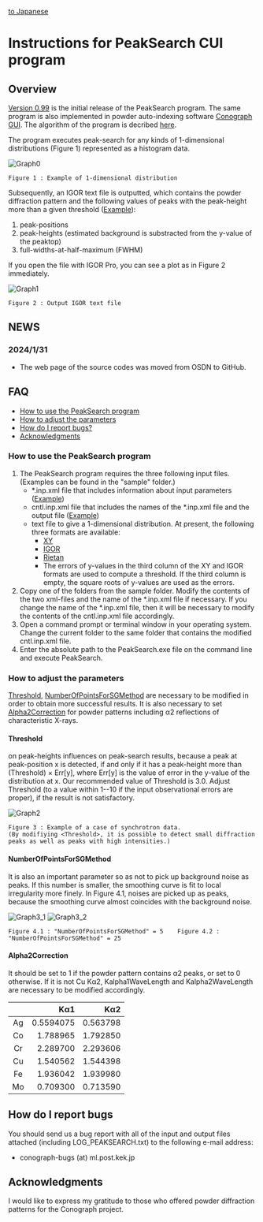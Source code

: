 [to Japanese](https://github.com/rtomiyasu/PeakSearch/blob/main/README-ja.md)
# Instructions for PeakSearch CUI program

## Overview
[Version 0.99](https://github.com/rtomiyasu/PeakSearch/tree/main/PeakSearch0_9_99_win) is the initial release of the PeakSearch program.
The same program is also implemented in powder auto-indexing software [Conograph GUI](https://z-code-software.com/downloads/). The algorithm of the program is decribed [here]().

The program executes peak-search for any kinds of 1-dimensional distributions (Figure 1) represented as a histogram data.

![Graph0](https://github.com/rtomiyasu/PeakSearch/assets/149344913/4c71a7c7-1d95-4a40-99c6-12da01b5950f)
```
Figure 1 : Example of 1-dimensional distribution
```

Subsequently, an IGOR text file is outputted, which contains the powder diffraction pattern and the following values of peaks with the peak-height more than a given threshold ([Example](https://github.com/rtomiyasu/PeakSearch/blob/main/PeakSearch0_9_99_win/sample/sample1(CharacteristicXrays)/output/sample1_pks.histogramIgor)):

1. peak-positions
1. peak-heights (estimated background is substracted from the y-value of the peaktop)
1. full-widths-at-half-maximum (FWHM)

If you open the file with IGOR Pro, you can see a plot as in Figure 2 immediately.

![Graph1](https://github.com/rtomiyasu/PeakSearch/assets/149344913/63df6fe7-6696-4b3d-a585-fce109f7449c)
```
Figure 2 : Output IGOR text file
```

## NEWS
### 2024/1/31
- The web page of the source codes was moved from OSDN to GitHub.

## FAQ
- [How to use the PeakSearch program](#How_to_use_the_PeakSearch_program)
- [How to adjust the parameters](#How_to_adjust_the_parameters)
- [How do I report bugs?](#How_do_I_report_bugs)
- [Acknowledgments](#Acknowledgments)

### How to use the PeakSearch program
1. The PeakSearch program requires the three following input files. (Examples can be found in the "sample" folder.)
    - *.inp.xml file that includes information about input parameters ([Example](https://github.com/rtomiyasu/PeakSearch/blob/main/PeakSearch0_9_99_win/sample/sample1(CharacteristicXrays)/sample1.inp.xml))
    - cntl.inp.xml file that includes the names of the *.inp.xml file and the output file ([Example](https://github.com/rtomiyasu/PeakSearch/blob/main/PeakSearch0_9_99_win/sample/sample1(CharacteristicXrays)/cntl.inp.xml))
    - text file to give a 1-dimensional distribution. At present, the following three formats are available:
        - [XY](https://github.com/rtomiyasu/PeakSearch/blob/main/PeakSearch0_9_99_win/sample/sample3(PF)/sample3.dat)
        - [IGOR](https://github.com/rtomiyasu/PeakSearch/blob/main/PeakSearch0_9_99_win/sample/sample2(TOF)/sample2.histogramIgor)
        - [Rietan](https://github.com/rtomiyasu/PeakSearch/blob/main/PeakSearch0_9_99_win/sample/sample1(CharacteristicXrays)/sample1.dat)
        - The errors of y-values in the third column of the XY and IGOR formats are used to compute a threshold. If the third column is empty, the square roots of y-values are used as the errors.
1. Copy one of the folders from the sample folder. Modify the contents of the two xml-files and the name of the *.inp.xml file if necessary. If you change the name of the *.inp.xml file, then it will be necessary to modify the contents of the cntl.inp.xml file accordingly.
1. Open a command prompt or terminal window in your operating system. Change the current folder to the same folder that contains the modified cntl.inp.xml file.
1. Enter the absolute path to the PeakSearch.exe file on the command line and execute PeakSearch.

### How to adjust the parameters
[Threshold](#Threshold), [NumberOfPointsForSGMethod](#NumberOfPointsForSGMethod) are necessary to be modified in order to obtain more successful results. It is also necessary to set [Alpha2Correction](#Alpha2Correction) for powder patterns including α2 reflections of characteristic X-rays.

#### Threshold
on peak-heights influences on peak-search results, because a peak at peak-position x is detected, if and only if it has a peak-height more than (Threshold) × Err[y], where Err[y] is the value of error in the y-value of the distribution at x. Our recommended value of Threshold is 3.0. Adjust Threshold (to a value within 1--10 if the input observational errors are proper), if the result is not satisfactory.

![Graph2](https://github.com/rtomiyasu/PeakSearch/assets/149344913/fd76b9a9-ddb2-4f53-8e38-d11a392b1f10)
```
Figure 3 : Example of a case of synchrotron data.
(By modifiying <Threshold>, it is possible to detect small diffraction peaks as well as peaks with high intensities.)
```

#### NumberOfPointsForSGMethod
It is also an important parameter so as not to pick up background noise as peaks.
If this number is smaller, the smoothing curve is fit to local irregularity more finely.
In Figure 4.1, noises are picked up as peaks, because the smoothing curve almost coincides with the background noise.

![Graph3_1](https://github.com/rtomiyasu/PeakSearch/assets/149344913/6455d667-fd3e-4e01-a5b6-ee52a357efcb)
![Graph3_2](https://github.com/rtomiyasu/PeakSearch/assets/149344913/e897d2c0-0021-4213-a4d3-fb987c55b50d)
```
Figure 4.1 : "NumberOfPointsForSGMethod" = 5	Figure 4.2 : "NumberOfPointsForSGMethod" = 25
```

#### Alpha2Correction
It should be set to 1 if the powder pattern contains α2 peaks, or set to 0 otherwise.
If it is not Cu Kα2, Kalpha1WaveLength and Kalpha2WaveLength are necessary to be modified accordingly.

| | Kα1  | Kα2  |
|:---:|---:|---:|
|Ag|0.5594075 |0.563798
|Co|1.788965  |1.792850
|Cr|2.289700  |2.293606
|Cu|1.540562  |1.544398
|Fe|1.936042  |1.939980
|Mo|0.709300  |0.713590

## How do I report bugs
You should send us a bug report with all of the input and output files attached (including LOG_PEAKSEARCH.txt) to the following e-mail address:

- conograph-bugs (at) ml.post.kek.jp

## Acknowledgments
I would like to express my gratitude to those who offered powder diffraction patterns for the Conograph project.

